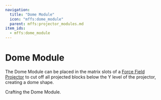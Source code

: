 ```yaml
---
navigation:
  title: "Dome Module"
  icon: "mffs:dome_module"
  parent: mffs:projector_modules.md
item_ids:
  - mffs:dome_module
---
```


# Dome Module

<ItemImage id="mffs:dome_module" />

The <Color id="dark_purple">Dome Module</Color> can be placed in the matrix slots of a [Force Field Projector](../machines/projector.md) to cut off all projected blocks below the Y level of the projector, creating a dome shape.

Crafting the <Color id="dark_purple">Dome Module</Color>.

<Recipe id="mffs:dome_module" />

